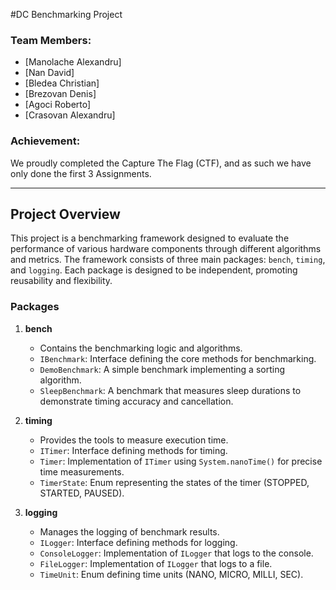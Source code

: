 #DC Benchmarking Project

### Team Members:
- [Manolache Alexandru]
- [Nan David]
- [Bledea Christian]
- [Brezovan Denis]
- [Agoci Roberto]
- [Crasovan Alexandru]

### Achievement:
We proudly completed the Capture The Flag (CTF), and as such we have only done the first 3 Assignments.

---

## Project Overview

This project is a benchmarking framework designed to evaluate the performance of various hardware components through different algorithms and metrics. The framework consists of three main packages: `bench`, `timing`, and `logging`. Each package is designed to be independent, promoting reusability and flexibility.

### Packages

1. **bench**
    - Contains the benchmarking logic and algorithms.
    - `IBenchmark`: Interface defining the core methods for benchmarking.
    - `DemoBenchmark`: A simple benchmark implementing a sorting algorithm.
    - `SleepBenchmark`: A benchmark that measures sleep durations to demonstrate timing accuracy and cancellation.

2. **timing**
    - Provides the tools to measure execution time.
    - `ITimer`: Interface defining methods for timing.
    - `Timer`: Implementation of `ITimer` using `System.nanoTime()` for precise time measurements.
    - `TimerState`: Enum representing the states of the timer (STOPPED, STARTED, PAUSED).

3. **logging**
    - Manages the logging of benchmark results.
    - `ILogger`: Interface defining methods for logging.
    - `ConsoleLogger`: Implementation of `ILogger` that logs to the console.
    - `FileLogger`: Implementation of `ILogger` that logs to a file.
    - `TimeUnit`: Enum defining time units (NANO, MICRO, MILLI, SEC).

